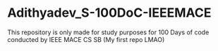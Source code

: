# Adithyadev_S-100DoC-IEEEMACE

This repository is only made for study purposes for 100 Days of code conducted by IEEE MACE CS SB (My first repo LMAO)